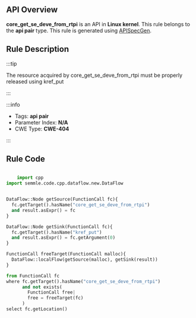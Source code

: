 ---
---


## API Overview
**core_get_se_deve_from_rtpi** is an API in **Linux kernel**. This rule belongs to the **api pair** type. This rule is generated using [APISpecGen](../../tools/APISpecGen).
## Rule Description

:::tip

The resource acquired by core_get_se_deve_from_rtpi must be properly released using kref_put

:::

:::info

- Tags: **api pair**
- Parameter Index: **N/A**
- CWE Type: **CWE-404**

:::

## Rule Code
```python

    import cpp
import semmle.code.cpp.dataflow.new.DataFlow


DataFlow::Node getSource(FunctionCall fc){
  fc.getTarget().hasName("core_get_se_deve_from_rtpi")
  and result.asExpr() = fc
}

DataFlow::Node getSink(FunctionCall fc){
  fc.getTarget().hasName("kref_put")
  and result.asExpr() = fc.getArgument(0)
}

FunctionCall freeTarget(FunctionCall malloc){
  DataFlow::localFlow(getSource(malloc), getSink(result))
}

from FunctionCall fc
where fc.getTarget().hasName("core_get_se_deve_from_rtpi")
      and not exists(
        FunctionCall free| 
        free = freeTarget(fc)
      )
select fc.getLocation()

    
```